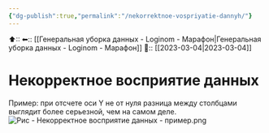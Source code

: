 ```yaml
---
{"dg-publish":true,"permalink":"/nekorrektnoe-vospriyatie-dannyh/"}
---
```



⬆::
⬅:: [[Генеральная уборка данных - Loginom - Марафон\|Генеральная уборка данных - Loginom - Марафон]]
📅:: [[2023-03-04\|2023-03-04]] 

# Некорректное восприятие данных

Пример: при отсчете оси Y не от нуля разница между столбцами выглядит более серьезной, чем на самом деле.
![Рис - Некорректное восприятие данных - пример.png](/img/user/%D0%A0%D0%B8%D1%81%20-%20%D0%9D%D0%B5%D0%BA%D0%BE%D1%80%D1%80%D0%B5%D0%BA%D1%82%D0%BD%D0%BE%D0%B5%20%D0%B2%D0%BE%D1%81%D0%BF%D1%80%D0%B8%D1%8F%D1%82%D0%B8%D0%B5%20%D0%B4%D0%B0%D0%BD%D0%BD%D1%8B%D1%85%20-%20%D0%BF%D1%80%D0%B8%D0%BC%D0%B5%D1%80.png)

